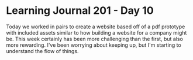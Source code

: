 <h1>Learning Journal 201 - Day 10</h1>
Today we worked in pairs to create a website based off of a pdf
prototype with included assets similar to how building a website for a company
might be. This week certainly has been more challenging than the first, but also
more rewarding. I've been worrying about keeping up, but I'm starting to understand
the flow of things.
